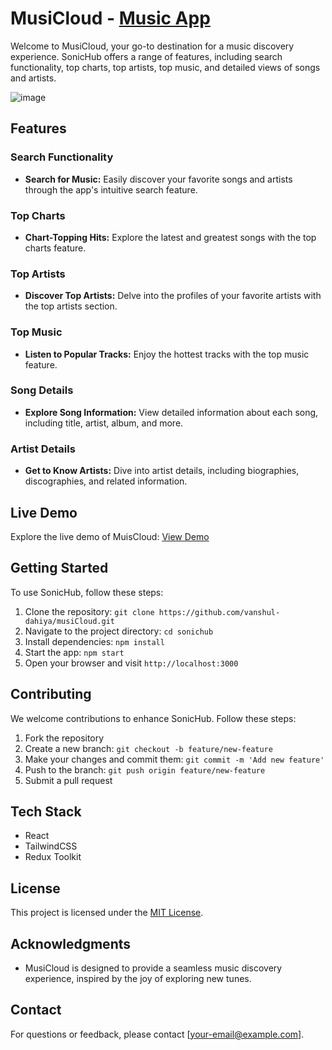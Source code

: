 # MusiCloud - [Music App](https://musi-cloud.vercel.app/)

Welcome to MusiCloud, your go-to destination for a music discovery experience. SonicHub offers a range of features, including search functionality, top charts, top artists, top music, and detailed views of songs and artists.

![image](https://github.com/Vanshul-Dahiya/MusiCloud/assets/97304314/c9dda67f-e62a-4c12-b812-8e4f2871c105)


## Features

### Search Functionality

- **Search for Music:** Easily discover your favorite songs and artists through the app's intuitive search feature.

### Top Charts

- **Chart-Topping Hits:** Explore the latest and greatest songs with the top charts feature.

### Top Artists

- **Discover Top Artists:** Delve into the profiles of your favorite artists with the top artists section.

### Top Music

- **Listen to Popular Tracks:** Enjoy the hottest tracks with the top music feature.

### Song Details

- **Explore Song Information:** View detailed information about each song, including title, artist, album, and more.

### Artist Details

- **Get to Know Artists:** Dive into artist details, including biographies, discographies, and related information.
  
## Live Demo

Explore the live demo of MuisCloud: [View Demo](https://musi-cloud.vercel.app/)

## Getting Started

To use SonicHub, follow these steps:

1. Clone the repository: `git clone https://github.com/vanshul-dahiya/musiCloud.git`
2. Navigate to the project directory: `cd sonichub`
3. Install dependencies: `npm install`
4. Start the app: `npm start`
5. Open your browser and visit `http://localhost:3000`

## Contributing

We welcome contributions to enhance SonicHub. Follow these steps:

1. Fork the repository
2. Create a new branch: `git checkout -b feature/new-feature`
3. Make your changes and commit them: `git commit -m 'Add new feature'`
4. Push to the branch: `git push origin feature/new-feature`
5. Submit a pull request

## Tech Stack

- React
- TailwindCSS
- Redux Toolkit

## License

This project is licensed under the [MIT License](LICENSE.md).

## Acknowledgments

- MusiCloud is designed to provide a seamless music discovery experience, inspired by the joy of exploring new tunes.

## Contact

For questions or feedback, please contact [your-email@example.com].
